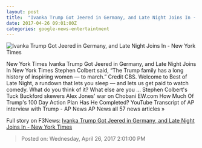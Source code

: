 ```yaml
---
layout: post
title:  "Ivanka Trump Got Jeered in Germany, and Late Night Joins In - New York Times"
date: 2017-04-26 09:01:00Z
categories: google-news-entertaintment
---
```


![Ivanka Trump Got Jeered in Germany, and Late Night Joins In - New York Times](https://static01.nyt.com/images/2017/04/26/arts/26latenight1/26latenight1-facebookJumbo.png)

New York Times Ivanka Trump Got Jeered in Germany, and Late Night Joins In New York Times Stephen Colbert said, “The Trump family has a long history of inspiring women — to march.” Credit CBS. Welcome to Best of Late Night, a rundown that lets you sleep — and lets us get paid to watch comedy. What do you think of it? What else are you ... Stephen Colbert's Tuck Buckford skewers Alex Jones' war on Chobani EW.com How Much Of Trump's 100 Day Action Plan Has He Completed? YouTube Transcript of AP interview with Trump - AP News AP News all 57 news articles »


Full story on F3News: [Ivanka Trump Got Jeered in Germany, and Late Night Joins In - New York Times](http://www.f3nws.com/n/Sgs4EB)

> Posted on: Wednesday, April 26, 2017 2:01:00 PM
